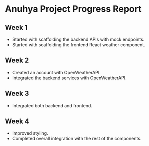 # Anuhya Project Progress Report

## Week 1

- Started with scaffolding the backend APIs with mock endpoints.
- Started with scaffolding the frontend React weather component.

## Week 2

- Created an account with OpenWeatherAPI.
- Integrated the backend services with OpenWeatherAPI.

## Week 3

- Integrated both backend and frontend.

## Week 4

- Improved styling.
- Completed overall integration with the rest of the components.
